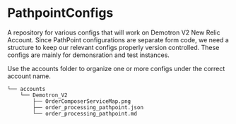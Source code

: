 # PathpointConfigs

A repository for various configs that will work on Demotron V2 New Relic Account.  Since PathPoint configurations are separate form code, we need a structure to keep our relevant configs properly version controlled.  These configs are mainly for demonsration and test instances.

Use the accounts folder to organize one or more configs under the correct account name.


```
└── accounts
    └── Demotron_V2
        ├── OrderComposerServiceMap.png
        ├── order_processing_pathpoint.json
        └── order_processing_pathpoint.md
```